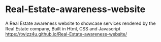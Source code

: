 # Real-Estate-awareness-website
A Real Estate awareness website to showcase services rendered by the Real Estate company, Built in Html, CSS and Javascript
https://twizz4u.github.io/Real-Estate-awareness-website/
